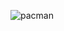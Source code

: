 ![pacman](https://user-images.githubusercontent.com/1332289/29579457-c7a4c856-8727-11e7-94da-76827d669d33.jpg)
